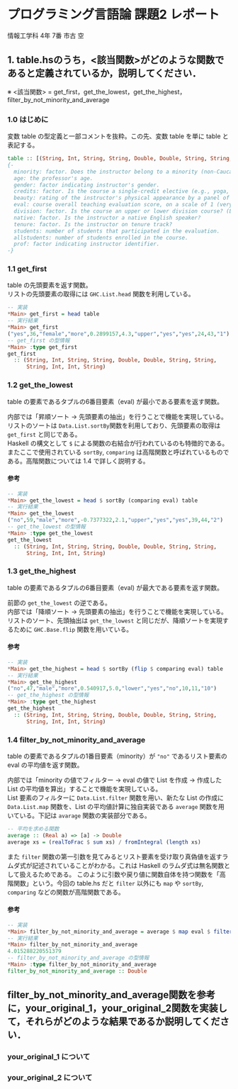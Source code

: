# プログラミング言語論 課題2 レポート
情報工学科 4年 7番 市古 空



## 1. table.hsのうち，<該当関数>がどのような関数であると定義されているか，説明してください．

※ <該当関数> = get_first，get_the_lowest，get_the_highest，filter_by_not_minority_and_average

### 1.0 はじめに

変数 table の型定義と一部コメントを抜粋。この先、変数 table を単に table と表記する。
```haskell
table :: [(String, Int, String, String, Double, Double, String, String, String, Int, Int, String)]
{-
  minority: factor. Does the instructor belong to a minority (non-Caucasian)?
  age: the professor's age.
  gender: factor indicating instructor's gender.
  credits: factor. Is the course a single-credit elective (e.g., yoga, aerobics, dance)?
  beauty: rating of the instructor's physical appearance by a panel of six students, averaged across the six panelists, shifted to have a mean of zero.
  eval: course overall teaching evaluation score, on a scale of 1 (very unsatisfactory) to 5 (excellent).
  division: factor. Is the course an upper or lower division course? (Lower division courses are mainly large freshman and sophomore courses)?
  native: factor. Is the instructor a native English speaker?
  tenure: factor. Is the instructor on tenure track?
  students: number of students that participated in the evaluation.
  allstudents: number of students enrolled in the course.
  prof: factor indicating instructor identifier.
-}

```


### 1.1 get_first
table の先頭要素を返す関数。  
リストの先頭要素の取得には `GHC.List.head` 関数を利用している。

```haskell
-- 実装
*Main> get_first = head table
-- 実行結果
*Main> get_first
("yes",36,"female","more",0.2899157,4.3,"upper","yes","yes",24,43,"1")
-- get_first の型情報
*Main> :type get_first
get_first
  :: (String, Int, String, String, Double, Double, String, String,
      String, Int, Int, String)
```


### 1.2 get_the_lowest
table の要素であるタプルの6番目要素（eval) が最小である要素を返す関数。  

内部では「昇順ソート → 先頭要素の抽出」を行うことで機能を実現している。
リストのソートは `Data.List.sortBy`関数を利用しており、先頭要素の取得は `get_first` と同じである。  
Haskell の構文として `$` による関数の右結合が行われているのも特徴的である。またここで使用されている `sortBy`, `comparing` は高階関数と呼ばれているものである。高階関数については 1.4 で詳しく説明する。

#### 参考
```haskell
-- 実装
*Main> get_the_lowest = head $ sortBy (comparing eval) table
-- 実行結果
*Main> get_the_lowest
("no",59,"male","more",-0.7377322,2.1,"upper","yes","yes",39,44,"2")
-- get_the_lowest の型情報
*Main> :type get_the_lowest
get_the_lowest
  :: (String, Int, String, String, Double, Double, String, String,
      String, Int, Int, String)
```


### 1.3 get_the_highest
table の要素であるタプルの6番目要素（eval) が最大である要素を返す関数。

前節の `get_the_lowest` の逆である。  
内部では「降順ソート → 先頭要素の抽出」を行うことで機能を実現している。
リストのソート、先頭抽出は `get_the_lowest` と同じだが、降順ソートを実現するために `GHC.Base.flip` 関数を用いている。

#### 参考
```haskell
-- 実装
*Main> get_the_highest = head $ sortBy (flip $ comparing eval) table
-- 実行結果
*Main> get_the_highest
("no",47,"male","more",0.540917,5.0,"lower","yes","no",10,11,"10")
-- get_the_highest の型情報
*Main> :type get_the_highest
get_the_highest
  :: (String, Int, String, String, Double, Double, String, String,
      String, Int, Int, String)
```


### 1.4 filter_by_not_minority_and_average
table の要素であるタプルの1番目要素（minority）が `"no"` であるリスト要素の eval の平均値を返す関数。

内部では「minority の値でフィルター → eval の値で List を作成 → 作成した List の平均値を算出」することで機能を実現している。  
List 要素のフィルターに `Data.List.filter` 関数を用い、新たな List の作成に `Data.List.map` 関数を、List の平均値計算に独自実装である `average` 関数を用いている。下記は `avarage` 関数の実装部分である。

```haskell
-- 平均を求める関数
average :: (Real a) => [a] -> Double
average xs = (realToFrac $ sum xs) / fromIntegral (length xs)
```

また `filter` 関数の第一引数を見てみるとリスト要素を受け取り真偽値を返すラムダ式が記述されていることがわかる。これは Haskell のラムダ式は無名関数として扱えるためである。
このように引数や戻り値に関数自体を持つ関数を「高階関数」という。今回の table.hs だと `filter` 以外にも `map` や `sortBy`, `comparing` などの関数が高階関数である。

#### 参考
```haskell
-- 実装
*Main> filter_by_not_minority_and_average = average $ map eval $ filter (\x -> minority x == "no") table
-- 実行結果
*Main> filter_by_not_minority_and_average
4.015288220551379
-- filter_by_not_minority_and_average の型情報
*Main> :type filter_by_not_minority_and_average
filter_by_not_minority_and_average :: Double
```



## filter_by_not_minority_and_average関数を参考に，your_original_1，your_original_2関数を実装して，それらがどのような結果であるか説明してください．


### your_original_1 について

### your_original_2 について
